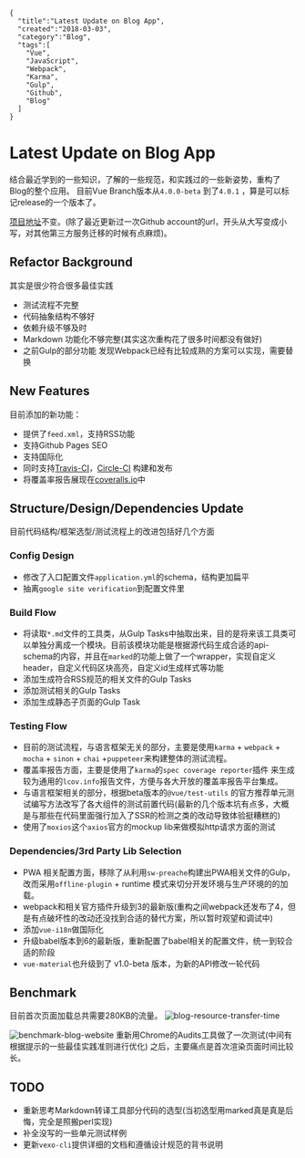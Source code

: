 ```metadata
{
  "title":"Latest Update on Blog App",
  "created":"2018-03-03",
  "category":"Blog",
  "tags":[
    "Vue",
    "JavaScript",
    "Webpack",
    "Karma",
    "Gulp",
    "Github",
    "Blog"
  ]
}
```

# Latest Update on Blog App



结合最近学到的一些知识，了解的一些规范，和实践过的一些新姿势，重构了Blog的整个应用。
目前Vue Branch版本从`4.0.0-beta` 到了`4.0.1` ，算是可以标记release的一个版本了。

[项目地址](https://github.com/aquariuslt/blog)不变。(除了最近更新过一次Github account的url，开头从大写变成小写，对其他第三方服务迁移的时候有点麻烦)。

## Refactor Background
其实是很少符合很多最佳实践
- 测试流程不完整
- 代码抽象结构不够好
- 依赖升级不够及时
- Markdown 功能化不够完整(其实这次重构花了很多时间都没有做好)
- 之前Gulp的部分功能 发现Webpack已经有比较成熟的方案可以实现，需要替换

## New Features
目前添加的新功能：
- 提供了`feed.xml`，支持RSS功能
- 支持Github Pages SEO
- 支持国际化
- 同时支持[Travis-CI](https://travis-ci.org/aquariuslt/blog/)，[Circle-CI](https://circleci.com/gh/aquariuslt/blog) 构建和发布
- 将覆盖率报告展现在[coveralls.io](https://coveralls.io/github/aquariuslt/blog)中

## Structure/Design/Dependencies Update
目前代码结构/框架选型/测试流程上的改进包括好几个方面

### Config Design
- 修改了入口配置文件`application.yml`的schema，结构更加扁平
- 抽离`google site verification`到配置文件里


### Build Flow 
- 将读取`*.md`文件的工具类，从Gulp Tasks中抽取出来，目的是将来该工具类可以单独分离成一个模块。目前该模块功能是根据源代码生成合适的api-schema的内容，并且在`marked`的功能上做了一个wrapper，实现自定义header，自定义代码区块高亮，自定义id生成样式等功能
- 添加生成符合RSS规范的相关文件的Gulp Tasks
- 添加测试相关的Gulp Tasks
- 添加生成静态子页面的Gulp Task

### Testing Flow
- 目前的测试流程，与语言框架无关的部分，主要是使用`karma` + `webpack` + `mocha` + `sinon` + `chai` +`puppeteer`来构建整体的测试流程。
- 覆盖率报告方面，主要是使用了`karma`的`spec coverage reporter`插件 来生成较为通用的`lcov.info`报告文件，方便与各大开放的覆盖率报告平台集成。
- 与语言框架相关的部分，根据beta版本的`@vue/test-utils` 的官方推荐单元测试编写方法改写了各大组件的测试前置代码(最新的几个版本坑有点多，大概是与那些在代码里面强行加入了SSR的检测之类的改动导致体验挺糟糕的)
- 使用了`moxios`这个`axios`官方的mockup lib来做模拟http请求方面的测试

### Dependencies/3rd Party Lib Selection
- PWA 相关配置方面，移除了从利用`sw-preache`构建出PWA相关文件的Gulp，改而采用`offline-plugin` + runtime 模式来切分开发环境与生产环境的的加载。
- webpack和相关官方插件升级到3的最新版(重构之间webpack还发布了4，但是有点破坏性的改动还没找到合适的替代方案，所以暂时观望和调试中)
- 添加`vue-i18n`做国际化
- 升级babel版本到6的最新版，重新配置了babel相关的配置文件，统一到较合适的阶段
- `vue-material`也升级到了 v1.0-beta 版本，为新的API修改一轮代码


## Benchmark
目前首次页面加载总共需要280KB的流量。
![blog-resource-transfer-time](https://img.aquariuslt.com/posts/blog-resource-transfer-time.png)

![benchmark-blog-website](https://img.aquariuslt.com/posts/benchmark-blog-website.png)
重新用Chrome的Audits工具做了一次测试(中间有根据提示的一些最佳实践准则进行优化)
之后，主要痛点是首次渲染页面时间比较长。



## TODO
- 重新思考Markdown转译工具部分代码的选型(当初选型用marked真是真是后悔，完全是照搬perl实现)
- 补全没写的一些单元测试样例
- 更新`vexo-cli`提供详细的文档和遵循设计规范的背书说明
